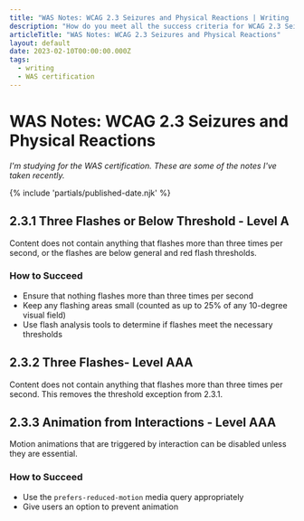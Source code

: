 ```yaml
---
title: "WAS Notes: WCAG 2.3 Seizures and Physical Reactions | Writing | Dustin Whisman"
description: "How do you meet all the success criteria for WCAG 2.3 Seizures and Physical Reactions?"
articleTitle: "WAS Notes: WCAG 2.3 Seizures and Physical Reactions"
layout: default
date: 2023-02-10T00:00:00.000Z
tags:
  - writing
  - WAS certification
---
```


# WAS Notes: WCAG 2.3 Seizures and Physical Reactions

_I'm studying for the WAS certification. These are some of the notes I've taken recently._

{% include 'partials/published-date.njk' %}

## 2.3.1 Three Flashes or Below Threshold - Level A

Content does not contain anything that flashes more than three times per second, or the flashes are below general and red flash thresholds.

### How to Succeed

- Ensure that nothing flashes more than three times per second
- Keep any flashing areas small (counted as up to 25% of any 10-degree visual field)
- Use flash analysis tools to determine if flashes meet the necessary thresholds

## 2.3.2 Three Flashes- Level AAA

Content does not contain anything that flashes more than three times per second. This removes the threshold exception from 2.3.1.

## 2.3.3 Animation from Interactions - Level AAA

Motion animations that are triggered by interaction can be disabled unless they are essential.

### How to Succeed

- Use the `prefers-reduced-motion` media query appropriately
- Give users an option to prevent animation
